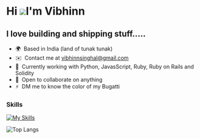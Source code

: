 Hi ![](https://user-images.githubusercontent.com/18350557/176309783-0785949b-9127-417c-8b55-ab5a4333674e.gif)I'm Vibhinn
===============================================================================================================================

I love building and shipping stuff.....
-------------------------------------------------------------------------

* 🌍  Based in India (land of tunak tunak)
* ✉️  Contact me at [vibhinnsinghal@gmail.com](mailto:vibhinnsinghal@gmail.com)
* 🧠  Currently working with Python, JavasScript, Ruby, Ruby on Rails and Solidity
* 🤝  Open to collaborate on anything
* ⚡  DM me to know the color of my Bugatti

### Skills


[![My Skills](https://skillicons.dev/icons?i=html,css,js,ts,firebase,matlab,redux,sass,c,cpp,py,ruby,rails,github,react,solidity,vscode)](https://skillicons.dev)

![Top Langs](https://github-readme-stats.vercel.app/api/top-langs/?username=VibhinnS&theme=tokyonight)

